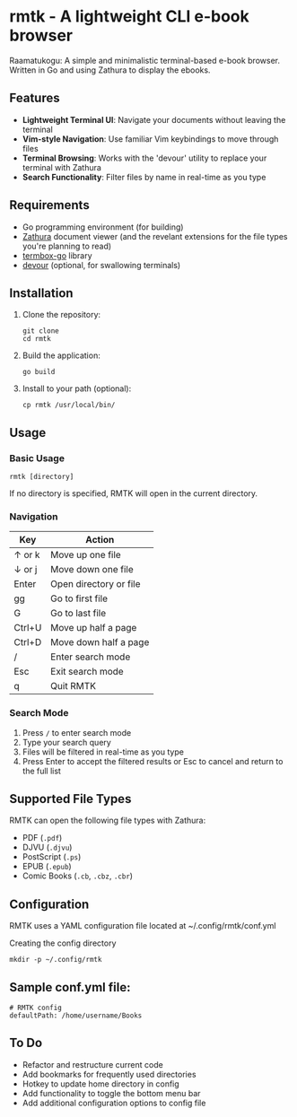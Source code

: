 # rmtk - A lightweight CLI e-book browser

Raamatukogu: A simple and minimalistic terminal-based e-book browser. Written in Go and using Zathura to display the ebooks.

## Features

- **Lightweight Terminal UI**: Navigate your documents without leaving the terminal
- **Vim-style Navigation**: Use familiar Vim keybindings to move through files
- **Terminal Browsing**: Works with the 'devour' utility to replace your terminal with Zathura
- **Search Functionality**: Filter files by name in real-time as you type

## Requirements

- Go programming environment (for building)
- [Zathura](https://pwmt.org/projects/zathura/) document viewer (and the revelant extensions for the file types you're planning to read)
- [termbox-go](https://github.com/nsf/termbox-go) library
- [devour](https://github.com/salman-abedin/devour) (optional, for swallowing terminals)

## Installation

1. Clone the repository:
   ```
   git clone 
   cd rmtk
   ```

2. Build the application:
   ```
   go build
   ```

3. Install to your path (optional):
   ```
   cp rmtk /usr/local/bin/
   ```

## Usage

### Basic Usage

```
rmtk [directory]
```

If no directory is specified, RMTK will open in the current directory.

### Navigation

| Key           | Action                          |
|---------------|----------------------------------|
| ↑ or k        | Move up one file                |
| ↓ or j        | Move down one file              |
| Enter         | Open directory or file          |
| gg            | Go to first file                |
| G             | Go to last file                 |
| Ctrl+U        | Move up half a page             |
| Ctrl+D        | Move down half a page           |
| /             | Enter search mode               |
| Esc           | Exit search mode                |
| q             | Quit RMTK                       |

### Search Mode

1. Press `/` to enter search mode
2. Type your search query
3. Files will be filtered in real-time as you type
4. Press Enter to accept the filtered results or Esc to cancel and return to the full list

## Supported File Types

RMTK can open the following file types with Zathura:

- PDF (`.pdf`)
- DJVU (`.djvu`)
- PostScript (`.ps`)
- EPUB (`.epub`)
- Comic Books (`.cb`, `.cbz`, `.cbr`)

## Configuration

RMTK uses a YAML configuration file located at ~/.config/rmtk/conf.yml

Creating the config directory
```
mkdir -p ~/.config/rmtk
```

## Sample conf.yml file:
```
# RMTK config
defaultPath: /home/username/Books
```

## To Do
- Refactor and restructure current code
- Add bookmarks for frequently used directories
- Hotkey to update home directory in config
- Add functionality to toggle the bottom menu bar
- Add additional configuration options to config file